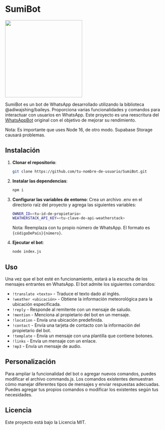 # SumiBot

<img src="https://media.tenor.com/__6p7Vg6SXYAAAAd/momo-made-in-japan.gif" height="250"/>

<br>

SumiBot es un bot de WhatsApp desarrollado utilizando la biblioteca @adiwajshing/baileys. Proporciona varias funcionalidades y comandos para interactuar con usuarios en WhatsApp. Este proyecto es una reescritura del [WhatsAppBot](https://github.com/totallynotdavid/WhatsAppBot) original con el objetivo de mejorar su rendimiento.

Nota: Es importante que uses Node 16, de otro modo. Supabase Storage causará problemas.

## Instalación

1. **Clonar el repositorio**:

    ```bash
    git clone https://github.com/tu-nombre-de-usuario/SumiBot.git
    ```

2. **Instalar las dependencias**:

    ```bash
    npm i
    ```

3. **Configurar las variables de entorno**: Crea un archivo .env en el directorio raíz del proyecto y agrega las siguientes variables:

    ```bash
    OWNER_ID=<tu-id-de-propietario>
    WEATHERSTACK_API_KEY=<tu-clave-de-api-weatherstack>
    ```

    Nota: Reemplaza <tu-id-de-propietario> con tu propio número de WhatsApp. El formato es `{códigoDePaís}{número}`.

4. **Ejecutar el bot**:

    ```bash
    node index.js
    ```

## Uso

Una vez que el bot esté en funcionamiento, estará a la escucha de los mensajes entrantes en WhatsApp. El bot admite los siguientes comandos:

-   `!translate <texto>` - Traduce el texto dado al inglés.
-   `!weather <ubicación>` - Obtiene la información meteorológica para la ubicación especificada.
-   `!reply` - Responde al remitente con un mensaje de saludo.
-   `!mention` - Menciona al propietario del bot en un mensaje.
-   `!location` - Envía una ubicación predefinida.
-   `!contact` - Envía una tarjeta de contacto con la información del propietario del bot.
-   `!template` - Envía un mensaje con una plantilla que contiene botones.
-   `!links` - Envía un mensaje con un enlace.
-   `!mp3` - Envía un mensaje de audio.

## Personalización

Para ampliar la funcionalidad del bot o agregar nuevos comandos, puedes modificar el archivo commands.js. Los comandos existentes demuestran cómo manejar diferentes tipos de mensajes y enviar respuestas adecuadas. Puedes agregar tus propios comandos o modificar los existentes según tus necesidades.

## Licencia

Este proyecto está bajo la Licencia MIT.
